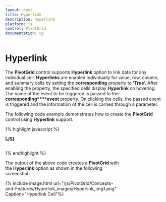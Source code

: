 ```yaml
---
layout: post
title: Hyperlink
description: hyperlink
platform: js
control: PivotGrid
documentation: ug
---
```


# Hyperlink

The **PivotGrid** control supports **Hyperlink** option to link data for any individual cell. **Hyperlinks** are enabled individually for value, row, column, and summary cells by setting the **corresponding** property to **‘True’.** After enabling the property, the specified cells display **Hyperlink** on hovering. The name of the event to be triggered is passed to the **corresponding****event** property. On clicking the cells, the passed event is triggered and the information of the cell is carried through a parameter.

The following code example demonstrates how to create the **PivotGrid** control using **Hyperlink** support.


{% highlight javascript %}

**[JS]**
<body>
<div id="PivotGrid1" style="height: 380px; width: 72%; display:block; float:left; overflow: auto" />
  <script type="text/javascript">
       $(function () {
                        $("#PivotGrid1").ejPivotGrid({
                            hyperlinkSettings: {
                                enableValueCellHyperlink: true,
                                enableRowHeaderHyperlink: true,
                                enableColumnHeaderHyperlink: true,
                                enableSummaryCellHyperlink: true
                            },
                            valueCellHyperlinkClick: "CellClickEvent",
                            rowHeaderHyperlinkClick: "CellClickEvent",
                            columnHeaderHyperlinkClick: "CellClickEvent",
                            summaryCellHyperlinkClick: "CellClickEvent",
                            url: "../wcf/PivotGridService.svc",
                            layout: ej.PivotGrid.Layout.Normal
                        });
                        CellClickEvent = function (evt) {
                            alert("Cell Click event is fired");
                        }
                   });
</script>
</body>


{% endhighlight %}



The output of the above code creates a **PivotGrid** with the **Hyperlink** option as shown in the following screenshot:



{% include image.html url="/js/PivotGrid/Concepts-and-Features/Hyperlink_images/Hyperlink_img1.png" Caption="Hyperlink Cell"%}

